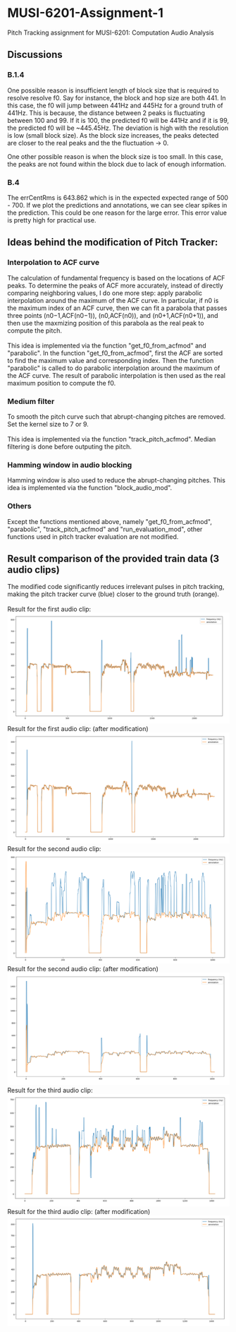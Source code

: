 # MUSI-6201-Assignment-1

Pitch Tracking assignment for MUSI-6201: Computation Audio Analysis

## Discussions
### B.1.4
One possible reason is insufficient length of block size that is required to resolve resolve f0. Say for instance, the block and hop size are both 441. In this case, the f0 will jump between 441Hz and 445Hz for a ground truth of 441Hz. This is because, the distance between 2 peaks is fluctuating between 100 and 99. If it is 100, the predicted f0 will be 441Hz and if it is 99, the predicted f0 will be ~445.45Hz. The deviation is high with the resolution is low (small block size). As the block size increases, the peaks detected are closer to the real peaks and the the fluctuation -> 0.

One other possible reason is when the block size is too small. In this case, the peaks are not found within the block due to lack of enough information.

### B.4
The errCentRms is 643.862 which is in the expected expected range of 500 - 700. If we plot the predictions and annotations, we can see clear spikes in the prediction. This could be one reason for the large error. This error value is pretty high for practical use.

## Ideas behind the modification of Pitch Tracker:

### Interpolation to ACF curve
The calculation of fundamental frequency is based on the locations of ACF peaks. To determine the peaks of ACF more accurately, instead of directly comparing neighboring values, I do one more step: apply parabolic interpolation around the maximum of the ACF curve. In particular, if n0 is the maximum index of an ACF curve, then we can fit a parabola that passes three points (n0−1,ACF(n0−1)), (n0,ACF(n0)), and (n0+1,ACF(n0+1)), and then use the maxmizing position of this parabola as the real peak to compute the pitch.<br><br>
This idea is implemented via the function "get_f0_from_acfmod" and "parabolic". In the function "get_f0_from_acfmod", first the ACF are sorted to find the maximum value and corresponding index. Then the function "parabolic" is called to do parabolic interpolation around the maximum of the ACF curve. The result of parabolic interpolation is then used as the real maximum position to compute the f0.

### Medium filter
To smooth the pitch curve such that abrupt-changing pitches are removed. Set the kernel size to 7 or 9.<br><br>
This idea is implemented via the function "track_pitch_acfmod". Median filtering is done before outputing the pitch.

### Hamming window in audio blocking
Hamming window is also used to reduce the abrupt-changing pitches. This idea is implemented via the function "block_audio_mod". 

### Others
Except the functions mentioned above, namely "get_f0_from_acfmod", "parabolic", "track_pitch_acfmod" and "run_evaluation_mod", other functions used in pitch tracker evaluation are not modified.

## Result comparison of the provided train data (3 audio clips)
The modified code significantly reduces irrelevant pulses in pitch tracking, making the pitch tracker curve (blue) closer to the ground truth (orange). <br><br>
Result for the first audio clip:<br>
![](https://github.com/Aavu/MUSI-6201-Assignment_1/blob/Charles/1_1.png)<br>
Result for the first audio clip: (after modification)<br>
![](https://github.com/Aavu/MUSI-6201-Assignment_1/blob/Charles/1_2.png)<br>
Result for the second audio clip:<br>
![](https://github.com/Aavu/MUSI-6201-Assignment_1/blob/Charles/2_1.png)<br>
Result for the second audio clip: (after modification)<br>
![](https://github.com/Aavu/MUSI-6201-Assignment_1/blob/Charles/2_2.png)<br>
Result for the third audio clip:<br>
![](https://github.com/Aavu/MUSI-6201-Assignment_1/blob/Charles/3_1.png)<br>
Result for the third audio clip: (after modification)<br>
![](https://github.com/Aavu/MUSI-6201-Assignment_1/blob/Charles/3_2.png)<br>
